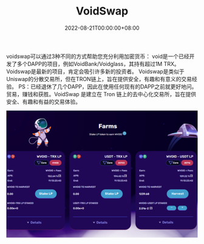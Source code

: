 ﻿---
title: "VoidSwap"
description: "VoidSwap 是建立在 Tron 链上的去中心化交易所，旨在提供安全、有趣和有益的交易体验。"
date: 2022-08-21T00:00:00+08:00
lastmod: 2022-08-21T00:00:00+08:00
draft: false
authors: ["boogArno"]
featuredImage: "voidswap.png"
tags: ["DeFi","VoidSwap"]
categories: ["nfts"]
nfts: ["DeFi"]
blockchain: "TRON"
website: "https://voidswap.io/"
twitter: "https://twitter.com/TrxVoid"
discord: ""
telegram: ""
github: ""
youtube: ""
twitch: ""
facebook: ""
instagram: ""
reddit: ""
medium: ""
steam: ""
gitbook: ""
googleplay: ""
appstore: ""
status: "Live"
weight: 
lightgallery: true
toc: true
pinned: false
recommend: false
recommend1: false
---
voidswap可以通过3种不同的方式帮助您充分利用加密货币：
void是一个已经开发了多个DAPP的项目，例如VoidBank/Voidglass，其持有超过1M TRX。 Voidswap是最新的项目，肯定会吸引许多新的投资者。 Voidswap是类似于Uniswap的分散交易所，但在TRON链上，旨在提供安全，有趣和有意义的交易经验。
PS：已经退休了几个DAPP，因此在使用任何现有的DAPP之前就更好地问。
贸易，赚钱和获胜。VoidSwap 是建立在 Tron 链上的去中心化交易所，旨在提供安全、有趣和有益的交易体验。

![voidswap-dapp-defi-tron-image2_accfa3fa85cdb04da19fcd30a651f025](voidswap-dapp-defi-tron-image2_accfa3fa85cdb04da19fcd30a651f025.png)